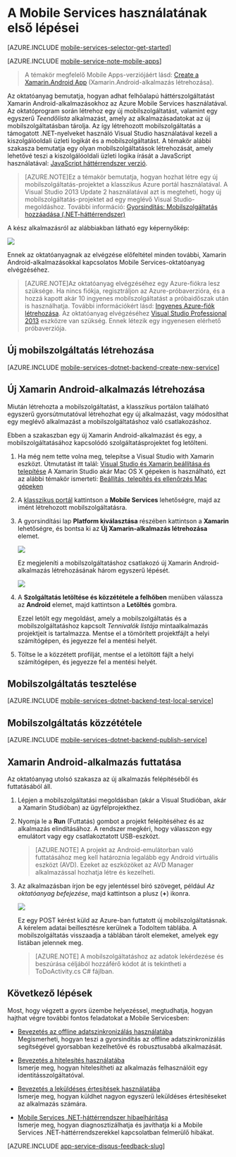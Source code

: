 <properties
    pageTitle="Ismerkedés a Mobile Services for Xamarin Android alkalmazásokkal | Microsoft Azure"
    description="Ez az oktatóanyag segítséget nyújt az Azure Mobile Services for Xamarin Android-fejlesztések első lépéseiben."
    services="mobile-services"
    documentationCenter="xamarin"
    authors="lindydonna"
    manager="dwrede"
    editor="mollybos"/>

<tags
    ms.service="mobile-services"
    ms.workload="mobile"
    ms.tgt_pltfrm="mobile-xamarin-android"
    ms.devlang="dotnet"
    ms.topic="get-started-article"
    ms.date="07/21/2016"
    ms.author="donnam"/>

# <a name="getting-started"> </a>A Mobile Services használatának első lépései

[AZURE.INCLUDE [mobile-services-selector-get-started](../../includes/mobile-services-selector-get-started.md)]
&nbsp;

[AZURE.INCLUDE [mobile-service-note-mobile-apps](../../includes/mobile-services-note-mobile-apps.md)]
> A témakör megfelelő Mobile Apps-verziójáért lásd: [Create a Xamarin.Android App](../app-service-mobile/app-service-mobile-xamarin-android-get-started.md) (Xamarin.Android-alkalmazás létrehozása).

Az oktatóanyag bemutatja, hogyan adhat felhőalapú háttérszolgáltatást Xamarin Android-alkalmazásokhoz az Azure Mobile Services használatával. Az oktatóprogram során létrehoz egy új mobilszolgáltatást, valamint egy egyszerű _Teendőlista_ alkalmazást, amely az alkalmazásadatokat az új mobilszolgáltatásban tárolja. Az így létrehozott mobilszolgáltatás a támogatott .NET-nyelveket használó Visual Studio használatával kezeli a kiszolgálóoldali üzleti logikát és a mobilszolgáltatást. A témakör alábbi szakasza bemutatja egy olyan mobilszolgáltatások létrehozását, amely lehetővé teszi a kiszolgálóoldali üzleti logika írását a JavaScript használatával: [JavaScript háttérrendszer verzió].

>[AZURE.NOTE]Ez a témakör bemutatja, hogyan hozhat létre egy új mobilszolgáltatás-projektet a klasszikus Azure portál használatával. A Visual Studio 2013 Update 2 használatával azt is megteheti, hogy új mobilszolgáltatás-projektet ad egy meglévő Visual Studio-megoldáshoz. További információ: [Gyorsindítás: Mobilszolgáltatás hozzáadása (.NET-háttérrendszer)](http://msdn.microsoft.com/library/windows/apps/dn629482.aspx)

A kész alkalmazásról az alábbiakban látható egy képernyőkép:

![][0]

Ennek az oktatóanyagnak az elvégzése előfeltétel minden további, Xamarin Android-alkalmazásokkal kapcsolatos Mobile Services-oktatóanyag elvégzéséhez.

>[AZURE.NOTE]Az oktatóanyag elvégzéséhez egy Azure-fiókra lesz szüksége. Ha nincs fiókja, regisztráljon az Azure-próbaverzióra, és a hozzá kapott akár 10 ingyenes mobilszolgáltatást a próbaidőszak után is használhatja. További információkért lásd: [Ingyenes Azure-fiók létrehozása](https://azure.microsoft.com/pricing/free-trial/?WT.mc_id=A0E0E5C02&amp;returnurl=http%3A%2F%2Fazure.microsoft.com%2Fen-us%2Fdocumentation%2Farticles%2Fmobile-services-dotnet-backend-xamarin-android-get-started).
>Az oktatóanyag elvégzéséhez [Visual Studio Professional 2013](https://go.microsoft.com/fwLink/p/?LinkID=257546) eszközre van szükség. Ennek létezik egy ingyenesen elérhető próbaverziója.

## Új mobilszolgáltatás létrehozása

[AZURE.INCLUDE [mobile-services-dotnet-backend-create-new-service](../../includes/mobile-services-dotnet-backend-create-new-service.md)]

## Új Xamarin Android-alkalmazás létrehozása

Miután létrehozta a mobilszolgáltatást, a klasszikus portálon található egyszerű gyorsútmutatóval létrehozhat egy új alkalmazást, vagy módosíthat egy meglévő alkalmazást a mobilszolgáltatáshoz való csatlakozáshoz.

Ebben a szakaszban egy új Xamarin Android-alkalmazást és egy, a mobilszolgáltatásához kapcsolódó szolgáltatásprojektet fog letölteni.

1. Ha még nem tette volna meg, telepítse a Visual Studio with Xamarin eszközt. Útmutatást itt talál: [Visual Studio és Xamarin beállítása és telepítése](https://msdn.microsoft.com/library/mt613162.aspx) A Xamarin Studio akár Mac OS X gépeken is használható, ezt az alábbi témakör ismerteti: [Beállítás, telepítés és ellenőrzés Mac gépeken](https://msdn.microsoft.com/library/mt488770.aspx)  

2. A [klasszikus portál] kattintson a **Mobile Services** lehetőségre, majd az imént létrehozott mobilszolgáltatásra.

3. A gyorsindítási lap **Platform kiválasztása** részében kattintson a **Xamarin** lehetőségre, és bontsa ki az **Új Xamarin-alkalmazás létrehozása** elemet.

    ![][6]

    Ez megjeleníti a mobilszolgáltatáshoz csatlakozó új Xamarin Android-alkalmazás létrehozásának három egyszerű lépését.

    ![][7]

4. A **Szolgáltatás letöltése és közzététele a felhőben** menüben válassza az **Android** elemet, majd kattintson a **Letöltés** gombra.

    Ezzel letölt egy megoldást, amely a mobilszolgáltatás és a mobilszolgáltatáshoz kapcsolt _Tennivalók listája_ mintaalkalmazás projektjeit is tartalmazza. Mentse el a tömörített projektfájlt a helyi számítógépen, és jegyezze fel a mentési helyét.

5. Töltse le a közzétett profilját, mentse el a letöltött fájlt a helyi számítógépen, és jegyezze fel a mentési helyét.

## Mobilszolgáltatás tesztelése

[AZURE.INCLUDE [mobile-services-dotnet-backend-test-local-service](../../includes/mobile-services-dotnet-backend-test-local-service.md)]

## Mobilszolgáltatás közzététele

[AZURE.INCLUDE [mobile-services-dotnet-backend-publish-service](../../includes/mobile-services-dotnet-backend-publish-service.md)]

## Xamarin Android-alkalmazás futtatása

Az oktatóanyag utolsó szakasza az új alkalmazás felépítéséből és futtatásából áll.

1. Lépjen a mobilszolgáltatási megoldásban (akár a Visual Studióban, akár a Xamarin Studióban) az ügyfélprojekthez.

2. Nyomja le a **Run** (Futtatás) gombot a projekt felépítéséhez és az alkalmazás elindításához. A rendszer megkéri, hogy válasszon egy emulátort vagy egy csatlakoztatott USB-eszközt.

    > [AZURE.NOTE] A projekt az Android-emulátorban való futtatásához meg kell határoznia legalább egy Android virtuális eszközt (AVD). Ezeket az eszközöket az AVD Manager alkalmazással hozhatja létre és kezelheti.

3. Az alkalmazásban írjon be egy jelentéssel bíró szöveget, például _Az oktatóanyag befejezése_, majd kattintson a plusz (**+**) ikonra.

    ![][10]

    Ez egy POST kérést küld az Azure-ban futtatott új mobilszolgáltatásnak. A kérelem adatai beillesztésre kerülnek a TodoItem táblába. A mobilszolgáltatás visszaadja a táblában tárolt elemeket, amelyek egy listában jelennek meg.

    > [AZURE.NOTE]
    > A mobilszolgáltatáshoz az adatok lekérdezése és beszúrása céljából hozzáférő kódot át is tekintheti a ToDoActivity.cs C# fájlban.

## Következő lépések
Most, hogy végzett a gyors üzembe helyezéssel, megtudhatja, hogyan hajthat végre további fontos feladatokat a Mobile Servicesben:

* [Bevezetés az offline adatszinkronizálás használatába]
  <br/>Megismerheti, hogyan teszi a gyorsindítás az offline adatszinkronizálás segítségével gyorsabban kezelhetővé és robusztusabbá alkalmazását.

* [Bevezetés a hitelesítés használatába]
  <br/>Ismerje meg, hogyan hitelesítheti az alkalmazás felhasználóit egy identitásszolgáltatóval.

* [Bevezetés a leküldéses értesítések használatába]
  <br/>Ismerje meg, hogyan küldhet nagyon egyszerű leküldéses értesítéseket az alkalmazás számára.

* [Mobile Services .NET-háttérrendszer hibaelhárítása]
  <br/> Ismerje meg, hogyan diagnosztizálhatja és javíthatja ki a Mobile Services .NET-háttérrendszerekkel kapcsolatban felmerülő hibákat.

[AZURE.INCLUDE [app-service-disqus-feedback-slug](../../includes/app-service-disqus-feedback-slug.md)]

<!-- Anchors. -->
[A Mobile Services használatának első lépései]:#getting-started
[Új mobilszolgáltatás létrehozása]:#create-new-service
[Következő lépések]:#next-steps



<!-- Images. -->
[0]: ./media/mobile-services-dotnet-backend-xamarin-android-get-started/mobile-quickstart-completed-android.png
[6]: ./media/mobile-services-dotnet-backend-xamarin-android-get-started/mobile-portal-quickstart-xamarin.png
[7]: ./media/mobile-services-dotnet-backend-xamarin-android-get-started/mobile-quickstart-steps-xamarin-android.png
[8]: ./media/mobile-services-dotnet-backend-xamarin-android-get-started/mobile-xamarin-project-android-vs.png
[9]: ./media/mobile-services-dotnet-backend-xamarin-android-get-started/mobile-xamarin-project-android-xs.png
[10]: ./media/mobile-services-dotnet-backend-xamarin-android-get-started/mobile-quickstart-startup-android.png

<!-- URLs. -->
[Bevezetés az offline adatszinkronizálás használatába]: mobile-services-xamarin-android-get-started-offline-data.md
[Bevezetés a hitelesítés használatába]: mobile-services-dotnet-backend-xamarin-android-get-started-users.md
[Bevezetés a leküldéses értesítések használatába]: mobile-services-dotnet-backend-xamarin-android-get-started-push.md
[Visual Studio Professional 2013]: https://go.microsoft.com/fwLink/p/?LinkID=257546
[Mobile Services SDK]: http://go.microsoft.com/fwlink/?LinkId=257545
[JavaScript és HTML]: mobile-services-win8-javascript/
[klasszikus Azure portálra]: https://manage.windowsazure.com/
[klasszikus portál]: https://manage.windowsazure.com/
[JavaScript háttérrendszer verzió]: mobile-services-android-get-started.md
[Mobile Services .NET-háttérrendszer hibaelhárítása]: mobile-services-dotnet-backend-how-to-troubleshoot.md


<!--HONumber=sep16_HO1-->


